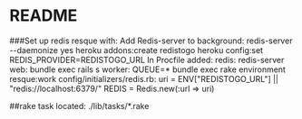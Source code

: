 # README

###Set up redis resque with:
Add Redis-server to background: redis-server --daemonize yes
heroku addons:create redistogo
heroku config:set REDIS_PROVIDER=REDISTOGO_URL
In Procfile added:
redis: redis-server
web: bundle exec rails s
worker: QUEUE=* bundle exec rake environment resque:work
config/initializers/redis.rb:
uri = ENV["REDISTOGO_URL"] || "redis://localhost:6379/"
REDIS = Redis.new(:url => uri)

##rake task located: ./lib/tasks/*.rake